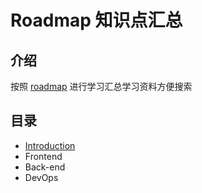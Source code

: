 # Roadmap 知识点汇总
## 介绍
按照 [roadmap](https://github.com/kamranahmedse/developer-roadmap) 进行学习汇总学习资料方便搜索
## 目录
* [Introduction](./Introduction/introduction.md)
* Frontend
* Back-end
* DevOps